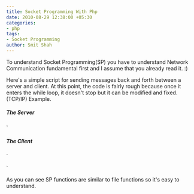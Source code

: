 ```yaml
---
title: Socket Programming With Php
date: 2010-08-29 12:38:00 +05:30
categories:
- php
tags:
- Socket Programming
author: Smit Shah
---
```


To understand Socket Programming(SP) you have to understand Network Communication fundamental first and I assume that you already read it. :)

Here's a simple script for sending messages back and forth between a server and client.  At this point, the code is fairly rough because once it enters the while loop, it doesn't stop but it can be modified and fixed.(TCP/IP) Example.


##### The Server
<?php
`error_reporting(E_ALL);
$address = "127.0.0.1";
$port = "10000";
 

/* create a socket in the AF_INET family, using SOCK_STREAM for TCP connection */
$mysock = socket_create(AF_INET, SOCK_STREAM, SOL_TCP);

socket_bind($mysock, $address, $port);

socket_listen($mysock, 5);

$client = socket_accept($mysock);

echo "Server started, accepting connections...\n";
 

$i = 0;
while (true == true)
{
    $i++;
    echo "Sending $i to client.\n";
    socket_write($client, $i, strlen($i));
    
    $input = socket_read($client, 2048);
    echo "Response from client is: $input\n";
    sleep(5);
}

echo "Closing sockets...";
socket_close($client);

socket_close($mysock);

?>`




##### The Client

`
<?php
error_reporting(E_ALL);

$address = "127.0.0.1";
$port = 10000;

/* Create a TCP/IP socket. */
$socket = socket_create(AF_INET, SOCK_STREAM, SOL_TCP);
if ($socket === false) {
    echo "socket_create() failed: reason: " . socket_strerror(socket_last_error()) . "\n";
} else {
    echo "socket successfully created.\n";
}

echo "Attempting to connect to '$address' on port '$port'...";
$result = socket_connect($socket, $address, $port);
if ($result === false) {
    echo "socket_connect() failed.\nReason: ($result) " . socket_strerror(socket_last_error($socket)) . "\n";
} else {
    echo "successfully connected to $address.\n";
}

$i = 0;
while (true == true)
{
    $i++;
    echo "Sending $i to server.\n";
    socket_write($socket, $i, strlen($i));
    
    $input = socket_read($socket, 2048);
    echo "Response from server is: $input\n";
    sleep(5);
}

echo "Closing socket...";
socket_close($socket);
?>`

As you can see SP functions are similar to file functions so it's easy to understand.